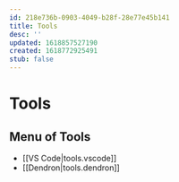 ```yaml
---
id: 218e736b-0903-4049-b28f-28e77e45b141
title: Tools
desc: ''
updated: 1618857527190
created: 1618772925491
stub: false
---
```

# Tools

## Menu of Tools

- [[VS Code|tools.vscode]]
- [[Dendron|tools.dendron]]

